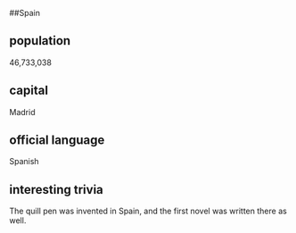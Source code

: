 ##Spain
## population
46,733,038

## capital
Madrid
 
## official language
Spanish

## interesting trivia
The quill pen was invented in Spain, and the first novel was written there as well.


